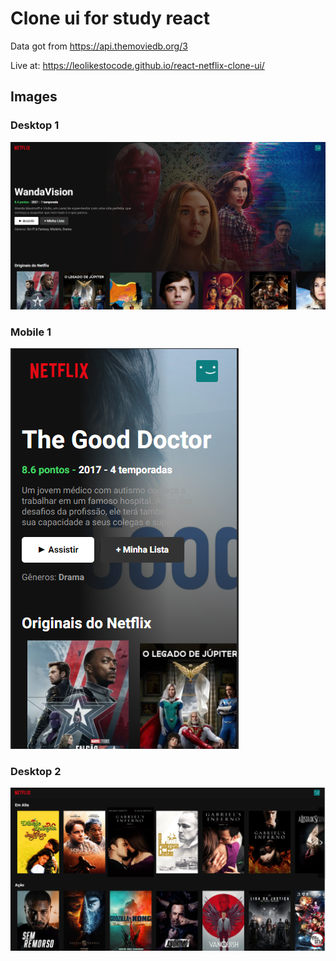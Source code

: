 # Clone ui for study react

Data got from https://api.themoviedb.org/3

Live at: https://leolikestocode.github.io/react-netflix-clone-ui/

## Images

### Desktop 1

![Screenshot01](./imgs/Screenshot01.png "Screenshot01")

### Mobile 1

![Screenshot03](./imgs/Screenshot03.png "Screenshot03") 

### Desktop 2

![Screenshot02](./imgs/Screenshot02.png "Screenshot02")
